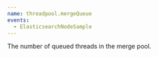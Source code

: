 ```yaml
---
name: threadpool.mergeQueue
events:
  - ElasticsearchNodeSample
---
```


The number of queued threads in the merge pool.